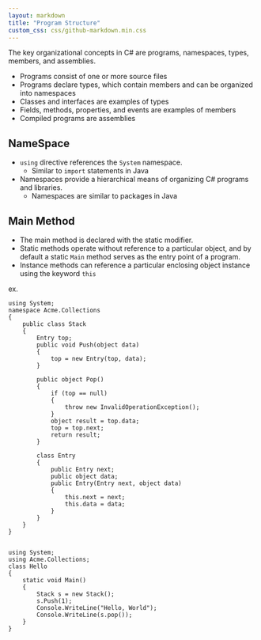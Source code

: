 ```yaml
---
layout: markdown
title: "Program Structure"
custom_css: css/github-markdown.min.css
---
```


The key organizational concepts in C# are programs, namespaces, types, members, and assemblies.

 - Programs consist of one or more source files
 - Programs declare types, which contain members and can be organized into namespaces
 - Classes and interfaces are examples of types
 - Fields, methods, properties, and events are examples of members
 - Compiled programs are assemblies

## NameSpace

 - `using` directive references the `System` namespace.
   + Similar to `import` statements in Java
 - Namespaces provide a hierarchical means of organizing C# programs and libraries.
   + Namespaces are similar to packages in Java

## Main Method

 - The main method is declared with the static modifier.
 - Static methods operate without reference to a particular object, and by default a static `Main` method serves as the entry point of a program.
 - Instance methods can reference a particular enclosing object instance using the keyword `this`


ex.

```
using System;
namespace Acme.Collections
{
    public class Stack
    {
        Entry top;
        public void Push(object data)
        {
            top = new Entry(top, data);
        }

        public object Pop()
        {
            if (top == null)
            {
                throw new InvalidOperationException();
            }
            object result = top.data;
            top = top.next;
            return result;
        }

        class Entry
        {
            public Entry next;
            public object data;
            public Entry(Entry next, object data)
            {
                this.next = next;
                this.data = data;
            }
        }
    }
}


using System;
using Acme.Collections;
class Hello
{
    static void Main()
    {
        Stack s = new Stack();
        s.Push(1);
        Console.WriteLine("Hello, World");
        Console.WriteLine(s.pop());
    }
}
```